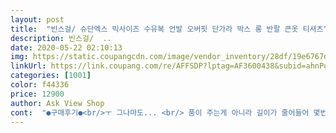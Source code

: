 ```yaml
---
layout: post 
title:  "빈스걸/ 슈단엑스 빅사이즈 수유복 언발 오버핏 단가라 박스 롱 반팔 큰옷 티셔츠" 
description: 빈스걸/  ..
date: 2020-05-22 02:10:13 
img: https://static.coupangcdn.com/image/vendor_inventory/28df/19e6767dccb79a1e19ccba85621c5aacf26d1de16cc07df354a00af8981e.jpg 
linkUrl: https://link.coupang.com/re/AFFSDP?lptag=AF3600438&subid=ahnPublicAsk&pageKey=209877428&itemId=624419819&vendorItemId=3717238888&traceid=V0-113-eeb5b43566f9e6ff 
categories: [1001] 
color: f44336 
price: 12900 
author: Ask View Shop 
cont:  "●구매후기●<br/>ㅜ 그나마도... <br/> 품이 주는게 아니라 길이가 줄어들어 몇번은 입었는데.<br/>.<br/><br/>가성비 굳 이었습니다만.<br/>.<br/><br/>뜨거운 물로 세탁을 하지도, 건조기로 건조하는것도 아닌데.<br/>.<br/><br/>박음질 할때 대충 했는지 올이 다 풀렸어요 .<br/>.<br/>수선비가 들어갈듯 싶어요 라이터로 실밥 제거 하고 <br/>받을때 기분이 좋아야 하는데 .<br/>.<br/>어쩄든 옷은 맘에 들어요 `^^ 박음질만 뻬고 ㅎㅎ 진작 살껄 몇주 걸린거 같아요 살까 말까 ㅎㅎ<br/>아쉽습니다.<br/>.<br/> 오래입고싶은 재질, 디자인 이엇는데.<br/>.<br/><br/>왜 점점 옷이 줄어들까요???<br/>이제는 Y존도 보이네요;;;  민망하게스리.<br/>.<br/><br/>이제는 못입겠습니다ㅜ 어차피 계절도 바뀌어 더워서도 못입지만.<br/>.<br/><br/>일단 편해요.<br/>세탁하니까 처음보단 좀 얇아진 느낌인데 세탁많이하면 늘어지지 않을까 걱정이되긴해요.<br/> 이 가격에 한여름 잘 입으면  된거죠.<br/>큰 박스티구요.<br/>마르고작은분들은 많이 크겠어요.<br/> 한가지아쉽다면 바느질 마무리가 깨끗하지 않아서 세탁후 실밥 손 봤어요.<br/> 두장사서 번갈아 잘 입고 있어요.<br/><br/>입어보니 편하긴 편해요 .<br/>.<br/> 사이즈도 널널하고 근데 안좋은점은<br/>처음 받아 입엇을땐 사쥬 넉넉하고 핏도 괜찮고<br/>한해용.<br/>  한계절용이네요.<br/>.<br/><br/>" 
---
```

